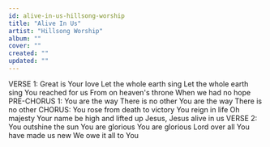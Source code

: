 ```yaml
---
id: alive-in-us-hillsong-worship
title: "Alive In Us"
artist: "Hillsong Worship"
album: ""
cover: ""
created: ""
updated: ""
---
```


VERSE 1:
Great is Your love
Let the whole earth sing
Let the whole earth sing
You reached for us
From on heaven's throne
When we had no hope
PRE-CHORUS 1:
You are the way
There is no other
You are the way
There is no other
CHORUS:
You rose from death to victory
You reign in life
Oh majesty
Your name be high and lifted up
Jesus, Jesus alive in us
VERSE 2:
You outshine the sun
You are glorious
You are glorious
Lord over all
You have made us new
We owe it all to You